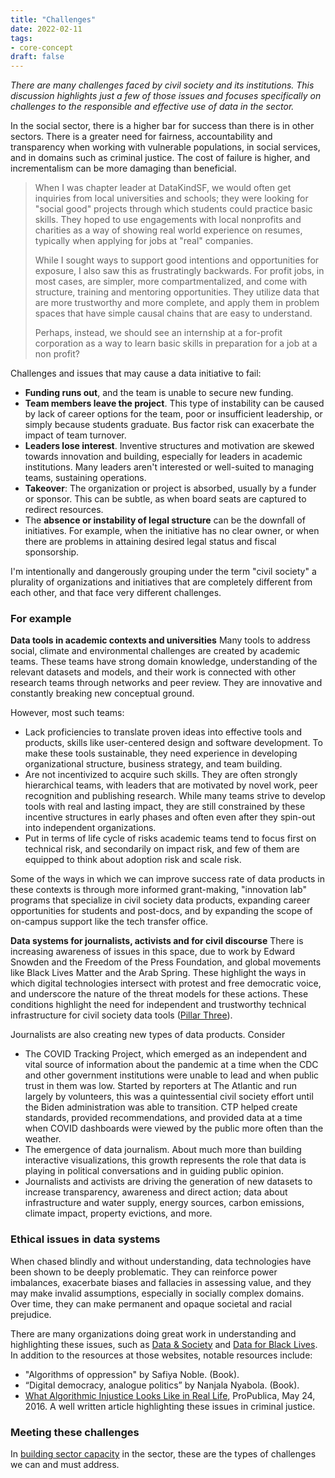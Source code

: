 ```yaml
---
title: "Challenges"
date: 2022-02-11
tags:
- core-concept
draft: false
---
```


*There are many challenges faced by civil society and its institutions. This discussion highlights just a few of those issues and focuses specifically on challenges to the responsible and effective use of data in the sector.*

In the social sector, there is a higher bar for success than there is in other sectors. There is a greater need for fairness, accountability and transparency when working with vulnerable populations, in social services, and in domains such as criminal justice. The cost of failure is higher, and incrementalism can be more damaging than beneficial. 

> When I was chapter leader at DataKindSF, we would often get inquiries from local universities and schools; they were looking for "social good" projects through which students could practice basic skills. They hoped to use engagements with local nonprofits and charities as a way of showing real world experience on resumes, typically when applying for jobs at "real" companies. 
> 
> While I sought ways to support good intentions and opportunities for exposure, I also saw this as frustratingly backwards. For profit jobs, in most cases, are simpler, more compartmentalized, and come with structure, training and mentoring opportunities. They utilize data that are more trustworthy and more complete, and apply them in problem spaces that have simple causal chains that are easy to understand.
> 
> Perhaps, instead, we should see an internship at a for-profit corporation as a way to learn basic skills in preparation for a job at a non profit? 

Challenges and issues that may cause a data initiative to fail: 
* **Funding runs out**, and the team is unable to secure new funding. 
* **Team members leave the project**. This type of instability can be caused by lack of career options for the team, poor or insufficient leadership, or simply because students graduate. Bus factor risk can exacerbate the impact of team turnover.
* **Leaders lose interest**. Inventive structures and motivation are skewed towards innovation and building, especially for leaders in academic institutions. Many leaders aren't interested or well-suited to managing teams, sustaining operations. 
* **Takeover**: The organization or project is absorbed, usually by a funder or sponsor. This can be subtle, as when board seats are captured to redirect resources. 
* The **absence or instability of legal structure** can be the downfall of initiatives. For example, when the initiative has no clear owner, or when there are problems in attaining desired legal status and fiscal sponsorship.

I'm intentionally and dangerously grouping under the term "civil society" a plurality of organizations and initiatives that are completely different from each other, and that face very different challenges. 

### For example

**Data tools in academic contexts and universities**
Many tools to address social, climate and environmental challenges are created by academic teams. These teams have strong domain knowledge, understanding of the relevant datasets and models, and their work is connected with other research teams through networks and peer review. They are innovative and constantly breaking new conceptual ground. 

However, most such teams:
* Lack proficiencies to translate proven ideas into effective tools and products, skills like user-centered design and software development. To make these tools sustainable, they need experience in developing organizational structure, business strategy, and team building.
* Are not incentivized to acquire such skills. They are often strongly hierarchical teams, with leaders that are motivated by novel work, peer recognition and publishing research. While many teams strive to develop tools with real and lasting impact, they are still constrained by these incentive structures in early phases and often even after they spin-out into independent organizations. 
* Put in terms of life cycle of risks academic teams tend to focus first on technical risk, and secondarily on impact risk, and few of them are equipped to think about adoption risk and scale risk. 

Some of the ways in which we can improve success rate of data products in these contexts is through more informed grant-making, "innovation lab" programs that specialize in civil society data products, expanding career opportunities for students and post-docs, and by expanding the scope of on-campus support like the tech transfer office. 

**Data systems for journalists, activists and for civil discourse**
There is increasing awareness of issues in this space, due to work by Edward Snowden and the Freedom of the Press Foundation, and global movements like Black Lives Matter and the Arab Spring. These highlight the ways in which digital technologies intersect with protest and free democratic voice, and underscore the nature of the threat models for these actions. These conditions highlight the need for independent and trustworthy technical infrastructure for civil society data tools ([Pillar Three](digital-infrastructure.md)). 

Journalists are also creating new types of data products. Consider
* The COVID Tracking Project, which emerged as an independent and vital source of information about the pandemic at a time when the CDC and other government institutions were unable to lead and when public trust in them was low. Started by reporters at The Atlantic and run largely by volunteers, this was a quintessential civil society effort until the Biden administration was able to transition. CTP helped create standards, provided recommendations, and provided data at a time when COVID dashboards were viewed by the public more often than the weather. 
* The emergence of data journalism. About much more than building interactive visualizations, this growth represents the role that data is playing in political conversations and in guiding public opinion. 
* Journalists and activists are driving the generation of new datasets to increase transparency, awareness and direct action; data about infrastructure and water supply, energy sources, carbon emissions, climate impact, property evictions, and more. 

### Ethical issues in data systems
When chased blindly and without understanding, data technologies have been shown to be deeply problematic. They can reinforce power imbalances, exacerbate biases and fallacies in assessing value, and they may make invalid assumptions, especially in socially complex domains. Over time, they can make permanent and opaque societal and racial prejudice. 

There are many organizations doing great work in understanding and highlighting these issues, such as [Data & Society](https://datasociety.net/) and [Data for Black Lives](https://d4bl.org/). In addition to the resources at those websites, notable resources include: 
* "Algorithms of oppression" by Safiya Noble. (Book).  
* “Digital democracy, analogue politics” by Nanjala Nyabola. (Book).
* [What Algorithmic Injustice Looks Like in Real Life](https://www.propublica.org/article/what-algorithmic-injustice-looks-like-in-real-life),  ProPublica, May 24, 2016. A well written article highlighting these issues in criminal justice. 

### Meeting these challenges

In [building sector capacity](building_capacity.md) in the sector, these are the types of challenges we can and must address. 


